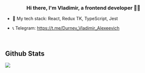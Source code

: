 ### <div align="center">Hi there, I'm Vladimir, a frontend developer 👨‍💻</div>  
  

- 🌱 My tech stack: React,
Redux TK,
TypeScript, Jest  
  

- 📞 Telegram: https://t.me/Durnev_Vladimir_Alexeevich  
  

<br/>  

## Github Stats  
<img src="https://github-readme-stats.vercel.app/api/top-langs/?username=rishavanand&hide_border=true&layout=compact" align="left" />  

<br/>  

